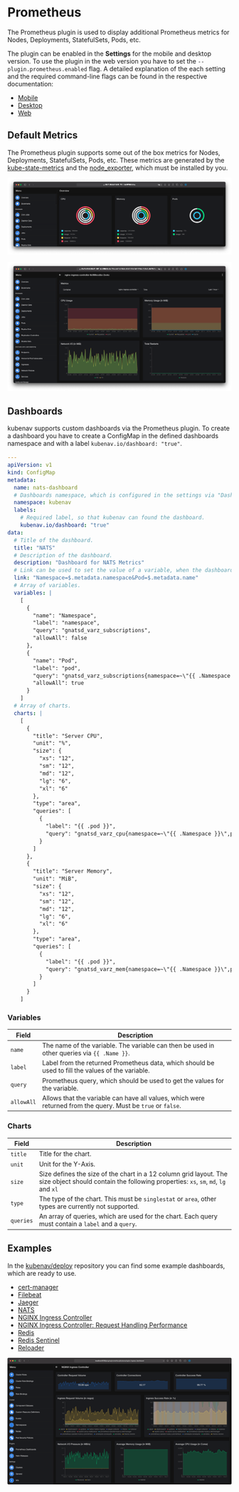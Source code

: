 # Prometheus

The Prometheus plugin is used to display additional Prometheus metrics for Nodes, Deployments, StatefulSets, Pods, etc.

The plugin can be enabled in the **Settings** for the mobile and desktop version. To use the plugin in the web version you have to set the `--plugin.prometheus.enabled` flag. A detailed explanation of the each setting and the required command-line flags can be found in the respective documentation:

- [Mobile](../mobile/settings.md#prometheus)
- [Desktop](../desktop/settings.md#prometheus)
- [Web](../web/command-line-flags.md)

## Default Metrics

The Prometheus plugin supports some out of the box metrics for Nodes, Deployments, StatefulSets, Pods, etc. These metrics are generated by the [kube-state-metrics](https://github.com/kubernetes/kube-state-metrics) and the [node_exporter](https://github.com/prometheus/node_exporter), which must be installed by you.

![Default Metrics - Overview](../images/plugins/prometheus-default-metrics-overview.png)

![Default Metrics - Pod](../images/plugins/prometheus-default-metrics-pod.png)

## Dashboards

kubenav supports custom dashboards via the Prometheus plugin. To create a dashboard you have to create a ConfigMap in the defined dashboards namespace and with a label `kubenav.io/dashboard: "true"`.

```yaml
---
apiVersion: v1
kind: ConfigMap
metadata:
  name: nats-dashboard
  # Dashboards namespace, which is configured in the settings via "Dashboards Namespace" or via the "--plugin.prometheus.dashboards-namespace" command-line flag.
  namespace: kubenav
  labels:
    # Required label, so that kubenav can found the dashboard.
    kubenav.io/dashboard: "true"
data:
  # Title of the dashboard.
  title: "NATS"
  # Description of the dashboard.
  description: "Dashboard for NATS Metrics"
  # Link can be used to set the value of a variable, when the dashboard is referenced in a resource.
  link: "Namespace=$.metadata.namespace&Pod=$.metadata.name"
  # Array of variables.
  variables: |
    [
      {
        "name": "Namespace",
        "label": "namespace",
        "query": "gnatsd_varz_subscriptions",
        "allowAll": false
      },
      {
        "name": "Pod",
        "label": "pod",
        "query": "gnatsd_varz_subscriptions{namespace=~\"{{ .Namespace }}\"}",
        "allowAll": true
      }
    ]
  # Array of charts.
  charts: |
    [
      {
        "title": "Server CPU",
        "unit": "%",
        "size": {
          "xs": "12",
          "sm": "12",
          "md": "12",
          "lg": "6",
          "xl": "6"
        },
        "type": "area",
        "queries": [
          {
            "label": "{{ .pod }}",
            "query": "gnatsd_varz_cpu{namespace=~\"{{ .Namespace }}\",pod=~\"{{ .Pod }}\"}"
          }
        ]
      },
      {
        "title": "Server Memory",
        "unit": "MiB",
        "size": {
          "xs": "12",
          "sm": "12",
          "md": "12",
          "lg": "6",
          "xl": "6"
        },
        "type": "area",
        "queries": [
          {
            "label": "{{ .pod }}",
            "query": "gnatsd_varz_mem{namespace=~\"{{ .Namespace }}\",pod=~\"{{ .Pod }}\"} / 1024 / 1024"
          }
        ]
      }
    ]
```

### Variables

| Field | Description |
| ----- | ----------- |
| `name` | The name of the variable. The variable can then be used in other queries via `{{ .Name }}`. |
| `label` | Label from the returned Prometheus data, which should be used to fill the values of the variable. |
| `query` | Prometheus query, which should be used to get the values for the variable. |
| `allowAll` | Allows that the variable can have all values, which were returned from the query. Must be `true` or `false`. |

### Charts

| Field | Description |
| ----- | ----------- |
| `title` | Title for the chart. |
| `unit` | Unit for the Y-Axis. |
| `size` | Size defines the size of the chart in a 12 column grid layout. The size object should contain the following properties: `xs`, `sm`, `md`, `lg` and `xl` |
| `type` | The type of the chart. This must be `singlestat` or `area`, other types are currently not supported. |
| `queries` | An array of queries, which are used for the chart. Each query must contain a `label` and a `query`. |

## Examples

In the [kubenav/deploy](https://github.com/kubenav/deploy/tree/master/dashboards) repository you can find some example dashboards, which are ready to use.

- [cert-manager](https://github.com/kubenav/deploy/blob/master/dashboards/cert-manager-dashboard.yaml)
- [Filebeat](https://github.com/kubenav/deploy/blob/master/dashboards/filebeat-dashboard.yaml)
- [Jaeger](https://github.com/kubenav/deploy/blob/master/dashboards/jaeger-dashboard.yaml)
- [NATS](https://github.com/kubenav/deploy/blob/master/dashboards/nats-dashboard.yaml)
- [NGINX Ingress Controller](https://github.com/kubenav/deploy/blob/master/dashboards/nginx-ingress-dashboard.yaml)
- [NGINX Ingress Controller: Request Handling Performance](https://github.com/kubenav/deploy/blob/master/dashboards/nginx-ingress-request-handling-performance-dashboard.yaml)
- [Redis](https://github.com/kubenav/deploy/blob/master/dashboards/redis-dashboard.yaml)
- [Redis Sentinel](https://github.com/kubenav/deploy/blob/master/dashboards/redis-sentinel-dashboard.yaml)
- [Reloader](https://github.com/kubenav/deploy/blob/master/dashboards/reloader-dashboard.yaml)

![Dashboard](../images/plugins/prometheus-dashboard.png)
